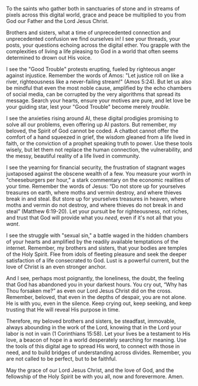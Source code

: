 To the saints who gather both in sanctuaries of stone and in streams of pixels across this digital world, grace and peace be multiplied to you from God our Father and the Lord Jesus Christ.

Brothers and sisters, what a time of unprecedented connection and unprecedented confusion we find ourselves in! I see your threads, your posts, your questions echoing across the digital ether. You grapple with the complexities of living a life pleasing to God in a world that often seems determined to drown out His voice.

I see the "Good Trouble" protests erupting, fueled by righteous anger against injustice. Remember the words of Amos: "Let justice roll on like a river, righteousness like a never-failing stream!" (Amos 5:24). But let us also be mindful that even the most noble cause, amplified by the echo chambers of social media, can be corrupted by the very algorithms that spread its message. Search your hearts, ensure your motives are pure, and let love be your guiding star, lest your "Good Trouble" become merely *trouble.*

I see the anxieties rising around AI, these digital prodigies promising to solve all our problems, even offering up AI pastors. But remember, my beloved, the Spirit of God cannot be coded. A chatbot cannot offer the comfort of a hand squeezed in grief, the wisdom gleaned from a life lived in faith, or the conviction of a prophet speaking truth to power. Use these tools wisely, but let them not replace the human connection, the vulnerability, and the messy, beautiful reality of a life lived in community.

I see the yearning for financial security, the frustration of stagnant wages juxtaposed against the obscene wealth of a few. You measure your worth in "cheeseburgers per hour," a stark commentary on the economic realities of your time. Remember the words of Jesus: “Do not store up for yourselves treasures on earth, where moths and vermin destroy, and where thieves break in and steal. But store up for yourselves treasures in heaven, where moths and vermin do not destroy, and where thieves do not break in and steal” (Matthew 6:19-20). Let your pursuit be for righteousness, not riches, and trust that God will provide what you *need*, even if it's not all that you *want*.

I see the struggle with "sexual sin," a battle waged in the hidden chambers of your hearts and amplified by the readily available temptations of the internet. Remember, my brothers and sisters, that your bodies are temples of the Holy Spirit. Flee from idols of fleeting pleasure and seek the deeper satisfaction of a life consecrated to God. Lust is a powerful current, but the love of Christ is an even stronger anchor.

And I see, perhaps most poignantly, the loneliness, the doubt, the feeling that God has abandoned you in your darkest hours. You cry out, “Why has Thou forsaken me?” as even our Lord Jesus Christ did on the cross. Remember, beloved, that even in the depths of despair, you are not alone. He is with you, even in the silence. Keep crying out, keep seeking, and keep trusting that He will reveal His purpose in time.

Therefore, my beloved brothers and sisters, be steadfast, immovable, always abounding in the work of the Lord, knowing that in the Lord your labor is not in vain (1 Corinthians 15:58). Let your lives be a testament to His love, a beacon of hope in a world desperately searching for meaning. Use the tools of this digital age to spread His word, to connect with those in need, and to build bridges of understanding across divides. Remember, you are not called to be perfect, but to be faithful.

May the grace of our Lord Jesus Christ, and the love of God, and the fellowship of the Holy Spirit be with you all, now and forevermore. Amen.